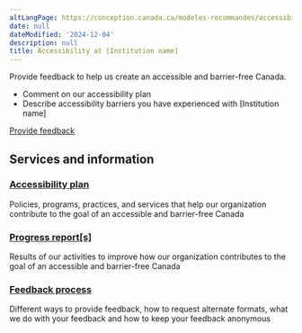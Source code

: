 ```yaml
---
altLangPage: https://conception.canada.ca/modeles-recommandes/accessibilite/accessibilite.html
date: null
dateModified: '2024-12-04'
description: null
title: Accessibility at [Institution name]
---
```


<p>Provide feedback to help us create an accessible and barrier-free Canada.</p>
<ul>
    <li>Comment on our accessibility plan</li>
    <li>Describe accessibility barriers you have experienced with [Institution name]</li>
</ul>
<div><a class="provisional btn btn-call-to-action" href="feedback-form.html">Provide feedback</a></div>
    <div class="row">
        <!-- showing the basic doormat pattern - refer to the Services and information documentation for options -->
        <section class="gc-srvinfo col-md-12">
            <h2 class="wb-inv">Services and information</h2>
            <div class="wb-eqht row">
                <div class="col-lg-4 col-md-6">
                    <h3><a href="plan.html">Accessibility plan</a></h3>
                    <p>Policies, programs, practices, and services that help our organization contribute to the goal of an accessible and barrier-free Canada</p>
                </div>
                <div class="col-lg-4 col-md-6">
                    <h3><a href="progress-report.html">Progress report[s]</a></h3>
                    <p>Results of our activities to improve how our organization contributes to the goal of an accessible and barrier-free Canada</p>
                </div>
                <div class="col-lg-4 col-md-6">
                    <h3><a href="feedback-process.html">Feedback process</a></h3>
                    <p>Different ways to provide feedback, how to request alternate formats, what we do with your feedback and how to keep your feedback anonymous</p>
                </div>
            </div>
        </section>
    </div>
